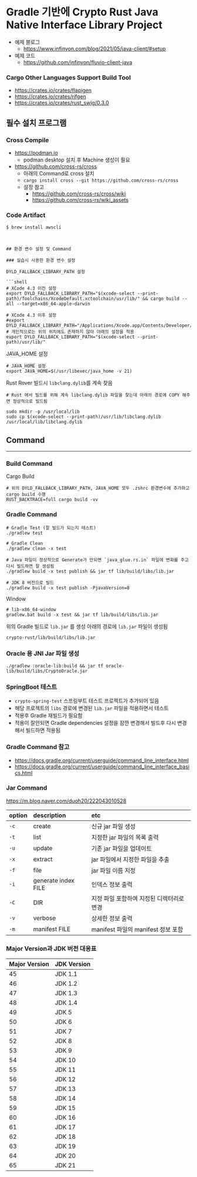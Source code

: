 # Gradle 기반에 Crypto Rust Java Native Interface Library Project

- 예제 블로그
  - https://www.infinyon.com/blog/2021/05/java-client/#setup
- 예제 코드
  - https://github.com/infinyon/fluvio-client-java

### Cargo Other Languages Support Build Tool

- https://crates.io/crates/flapigen
- https://crates.io/crates/rifgen
- https://crates.io/crates/rust_swig/0.3.0


## 필수 설치 프로그램

### Cross Compile
  - https://podman.io
    - podman desktop 설치 후 Machine 생성이 필요
  - https://github.com/cross-rs/cross
    - 아래의 Command로 cross 설치 
    - `cargo install cross --git https://github.com/cross-rs/cross`
    - 설정 참고
      - https://github.com/cross-rs/cross/wiki
      - https://github.com/cross-rs/wiki_assets

### Code Artifact

```shell
$ brew install awscli
```


```shell


## 환경 변수 설정 및 Command

### 실습시 사용한 환경 변수 설정

DYLD_FALLBACK_LIBRARY_PATH 설정

```shell
# XCode 4.3 이전 설정 
export DYLD_FALLBACK_LIBRARY_PATH="$(xcode-select --print-path)/Toolchains/XcodeDefault.xctoolchain/usr/lib/" && cargo build --all --target=x86_64-apple-darwin

# XCode 4.3 이후 설정
#export DYLD_FALLBACK_LIBRARY_PATH="/Applications/Xcode.app/Contents/Developer/Toolchains/XcodeDefault.xctoolchain/usr/lib/"
# 개인적으로는 위의 위치에도 존재하지 않아 아래의 설정을 적용
export DYLD_FALLBACK_LIBRARY_PATH="$(xcode-select --print-path)/usr/lib/"
```

JAVA_HOME 설정

```shell
# JAVA_HOME 설정
export JAVA_HOME=$(/usr/libexec/java_home -v 21)
```

Rust Rover 빌드시 `libclang.dylib`를 계속 찾음

```shell
# Rust 에서 빌드를 위해 계속 libclang.dylib 파일을 찾는데 아래의 경로에 COPY 해주면 정상적으로 빌드됨

sudo mkdir -p /usr/local/lib 
sudo cp $(xcode-select --print-path)/usr/lib/libclang.dylib /usr/local/lib/libclang.dylib
```
## Command

---

### Build Command

Cargo Build

```shell
# 위의 DYLD_FALLBACK_LIBRARY_PATH, JAVA_HOME 모두 .zshrc 환경변수에 추가하고 cargo build 수행
RUST_BACKTRACE=full cargo build -vv
```

### Gradle Command

```shell
# Gradle Test (잘 빌드가 되는지 테스트)
./gradlew test

# Gradle Clean
./gradlew clean -x test

# Java 파일이 정상적으로 Generate가 안되면 `java_glue.rs.in` 파일에 변화를 주고 다시 빌드하면 잘 생성됨
./gradlew build -x test publish && jar tf lib/build/libs/lib.jar

# JDK 8 버전으로 빌드
./gradlew build -x test publish -PjavaVersion=8
```

Window 

```shell
# lib-x86_64-window
gradlew.bat build -x test && jar tf lib/build/libs/lib.jar
```

위의 Gradle 빌드로 `lib.jar` 를 생성 아래의 경로에 `lib.jar` 파일이 생성됨

`crypto-rust/lib/build/libs/lib.jar`

### Oracle 용 JNI Jar 파일 생성

```shell
./gradlew :oracle-lib:build && jar tf oracle-lib/build/libs/CryptoOracle.jar
```


### SpringBoot 테스트

- `crypto-spring-test` 스프링부트 테스트 프로젝트가 추가되어 있음
- 해당 프로젝트의 `libs` 경로에 변경된 `lib.jar` 파일을 적용하면서 테스트
- 적용후 Gradle 재빌드가 필요함 
- 적용이 잘안되면 Gradle dependencies 설정을 잠깐 변경해서 빌드후 다시 변경해서 빌드하면 적용됨


### Gradle Command 참고

- https://docs.gradle.org/current/userguide/command_line_interface.html
- https://docs.gradle.org/current/userguide/command_line_interface_basics.html

### Jar Command

https://m.blog.naver.com/duoh20/222043010528

| option | description         | etc                                       |
| :----- | :------------------ | :---------------------------------------- |
| `-c`     | create              | 신규 jar 파일 생성                        |
| `-t`     | list                | 지정한 jar 파일의 목록 출력               |
| `-u`     | update              | 기존 jar 파일을 업데이트                  |
| `-x`     | extract             | jar 파일에서 지정한 파일을 추출           |
| `-f`     | file                | jar 파일 이름 지정                        |
| `-i`     | generate index FILE | 인덱스 정보 출력                          |
| `-C`     | DIR                 | 지정 파일 포함하여 지정된 디렉터리로 변경 |
| `-v`     | verbose             | 상세한 정보 출력                          |
| `-m`     | manifest FILE       | manifest 파일의 manifest 정보 포함        |

### Major Version과 JDK 버전 대응표

| **Major Version** | **JDK Version** |
|------------------|---------------|
| 45 | JDK 1.1 |
| 46 | JDK 1.2 |
| 47 | JDK 1.3 |
| 48 | JDK 1.4 |
| 49 | JDK 5 |
| 50 | JDK 6 |
| 51 | JDK 7 |
| 52 | JDK 8 |
| 53 | JDK 9 |
| 54 | JDK 10 |
| 55 | JDK 11 |
| 56 | JDK 12 |
| 57 | JDK 13 |
| 58 | JDK 14 |
| 59 | JDK 15 |
| 60 | JDK 16 |
| 61 | JDK 17 |
| 62 | JDK 18 |
| 63 | JDK 19 |
| 64 | JDK 20 |
| 65 | JDK 21 |